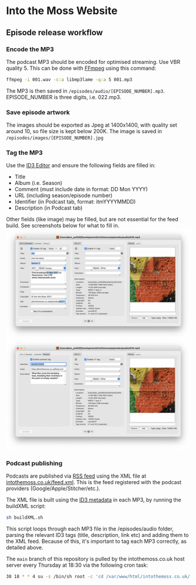 # Into the Moss Website

## Episode release workflow
### Encode the MP3

The podcast MP3 should be encoded for optimised streaming. Use VBR quality 5. This can be done with [FFmpeg](https://ffmpeg.org/download.html) using this command:
```bash
ffmpeg -i 001.wav -c:a libmp3lame -q:a 5 001.mp3
``` 
The MP3 is then saved in `/episodes/audio/[EPISODE_NUMBER].mp3`. EPISODE_NUMBER is three digits, i.e. 022.mp3.
### Save episode artwork

The images should be exported as Jpeg at 1400x1400, with quality set around 10, so file size is kept below 200K. The image is saved in `/episodes/images/[EPISODE_NUMBER].jpg` 
### Tag the MP3

Use the [ID3 Editor](http://www.pa-software.com/id3editor/) and ensure the following fields are filled in:
- Title
- Album (i.e. Season)
- Comment (must include date in format: DD Mon YYYY)
- URL (including season/episode number)
- Identifier (in Podcast tab, format: itmYYYYMMDD)
- Description (in Podcast tab)

Other fields (like image) may be filled, but are not essential for the feed build. See screenshots below for what to fill in.
![ID3 fields 1](images/ID3Tag1.png)
![ID3 fields 2](images/ID3Tag2.png)
### Podcast publishing

Podcasts are published via [RSS feed](https://rss.com/blog/how-do-rss-feeds-work/) using the XML file at [intothemoss.co.uk/feed.xml](https://intothemoss.co.uk/feed.xml). This is the feed registered with the podcast providers (Google/Apple/Stitcher/etc.).

The XML file is built using the [ID3 metadata](https://help.podbean.com/support/solutions/articles/25000021709-what-is-an-id3-tag-) in each MP3, by running the buildXML script:
```bash
sh buildXML.sh 
```
This script loops through each MP3 file in the /episodes/audio folder, parsing the relevant ID3 tags (title, description, link etc) and adding them to the XML feed. Because of this, it's important to tag each MP3 correctly, as detailed above. 


The `main` branch of this repository is pulled by the intothemoss.co.uk host server every Thursday at 18:30 via the following cron task:
```bash
30 18 * * 4 su -s /bin/sh root -c 'cd /var/www/html/intothemoss.co.uk/ && /usr/bin/git pull origin main'
```
